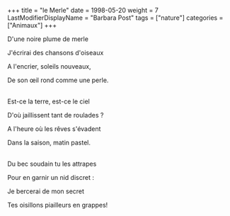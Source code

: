 +++
title = "le Merle"
date = 1998-05-20
weight = 7
LastModifierDisplayName = "Barbara Post"
tags = ["nature"]
categories = ["Animaux"]
+++

D'une noire plume de merle

J'écrirai des chansons d'oiseaux

A l'encrier, soleils nouveaux,

De son œil rond comme une perle.

 \
Est-ce la terre, est-ce le ciel

D'où jaillissent tant de roulades ?

A l'heure où les rêves s'évadent

Dans la saison, matin pastel.

 \
Du bec soudain tu les attrapes

Pour en garnir un nid discret :

Je bercerai de mon secret

Tes oisillons piailleurs en grappes!
